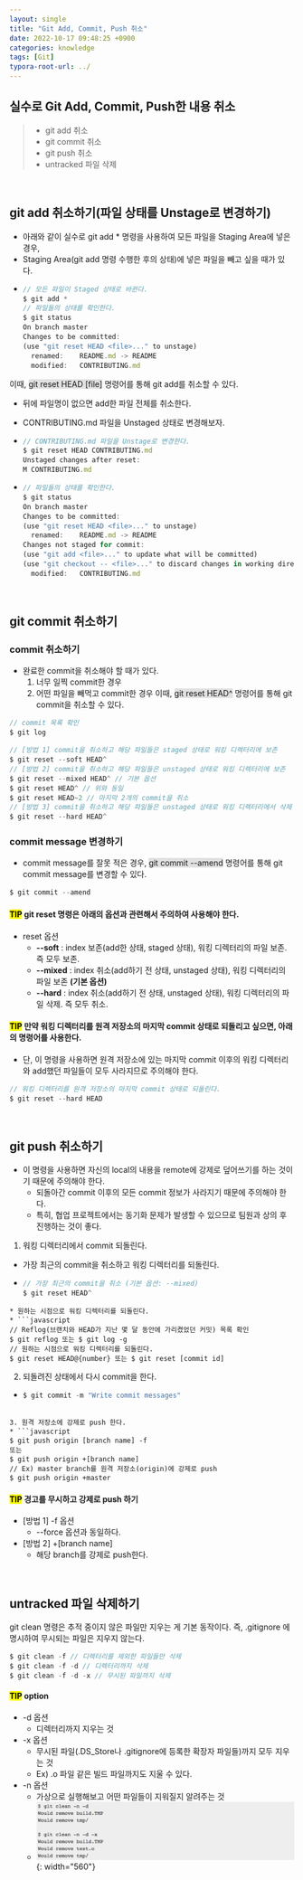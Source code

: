 ```yaml
---
layout: single
title: "Git Add, Commit, Push 취소"
date: 2022-10-17 09:48:25 +0900
categories: knowledge
tags: [Git]
typora-root-url: ../
---
```



## 실수로 Git Add, Commit, Push한 내용 취소
> - git add 취소
> - git commit 취소
> - git push 취소
> - untracked 파일 삭제

<br>

## git add 취소하기(파일 상태를 Unstage로 변경하기)
* 아래와 같이 실수로 git add *  명령을 사용하여 모든 파일을 Staging Area에 넣은 경우,
* Staging Area(git add 명령 수행한 후의 상태)에 넣은 파일을 빼고 싶을 때가 있다.
* ```javascript
  // 모든 파일이 Staged 상태로 바뀐다.
  $ git add *
  // 파일들의 상태를 확인한다.
  $ git status
  On branch master
  Changes to be committed:
  (use "git reset HEAD <file>..." to unstage)
    renamed:    README.md -> README
    modified:   CONTRIBUTING.md
  ```
  

이때, <span style="background-color: #e1e1e1">git reset HEAD [file]</span> 명령어를 통해 git add를 취소할 수 있다.
* 뒤에 파일명이 없으면 add한 파일 전체를 취소한다.
* CONTRIBUTING.md 파일을 Unstaged 상태로 변경해보자.
* ```javascript
  // CONTRIBUTING.md 파일을 Unstage로 변경한다.
  $ git reset HEAD CONTRIBUTING.md
  Unstaged changes after reset:
  M	CONTRIBUTING.md
  ```

* ```javascript
  // 파일들의 상태를 확인한다.
  $ git status
  On branch master
  Changes to be committed:
  (use "git reset HEAD <file>..." to unstage)
    renamed:    README.md -> README
  Changes not staged for commit:
  (use "git add <file>..." to update what will be committed)
  (use "git checkout -- <file>..." to discard changes in working directory)
    modified:   CONTRIBUTING.md
  ```

<br>

## git commit 취소하기
### commit 취소하기
* 완료한 commit을 취소해야 할 때가 있다.
  1. 너무 일찍 commit한 경우
  2. 어떤 파일을 빼먹고 commit한 경우
  이때, <span style="background-color: #e1e1e1">git reset HEAD^</span> 명령어를 통해 git commit을 취소할 수 있다.
```javascript
// commit 목록 확인
$ git log
```
```javascript
// [방법 1] commit을 취소하고 해당 파일들은 staged 상태로 워킹 디렉터리에 보존
$ git reset --soft HEAD^
// [방법 2] commit을 취소하고 해당 파일들은 unstaged 상태로 워킹 디렉터리에 보존
$ git reset --mixed HEAD^ // 기본 옵션
$ git reset HEAD^ // 위와 동일
$ git reset HEAD~2 // 마지막 2개의 commit을 취소
// [방법 3] commit을 취소하고 해당 파일들은 unstaged 상태로 워킹 디렉터리에서 삭제
$ git reset --hard HEAD^
```

### commit message 변경하기
* commit message를 잘못 적은 경우, <span style="background-color: #e1e1e1">git commit --amend</span> 명령어를 통해 git commit message를 변경할 수 있다.
```javascript
$ git commit --amend
```

#### <mark>TIP</mark> git reset 명령은 아래의 옵션과 관련해서 주의하여 사용해야 한다.
* reset 옵션
  * **--soft** : index 보존(add한 상태, staged 상태), 워킹 디렉터리의 파일 보존. 즉 모두 보존.
  * **--mixed** : index 취소(add하기 전 상태, unstaged 상태), 워킹 디렉터리의 파일 보존 **(기본 옵션)**
  * **--hard** : index 취소(add하기 전 상태, unstaged 상태), 워킹 디렉터리의 파일 삭제. 즉 모두 취소.

#### <mark>TIP</mark> 만약 워킹 디렉터리를 원격 저장소의 마지막 commit 상태로 되돌리고 싶으면, 아래의 명령어를 사용한다.
* 단, 이 명령을 사용하면 원격 저장소에 있는 마지막 commit 이후의 워킹 디렉터리와 add했던 파일들이 모두 사라지므로 주의해야 한다.
```javascript
// 워킹 디렉터리를 원격 저장소의 마지막 commit 상태로 되돌린다.
$ git reset --hard HEAD
```

<br>

## git push 취소하기
* 이 명령을 사용하면 자신의 local의 내용을 remote에 강제로 덮어쓰기를 하는 것이기 때문에 주의해야 한다.
  * 되돌아간 commit 이후의 모든 commit 정보가 사라지기 때문에 주의해야 한다. 
  * 특히, 협업 프로젝트에서는 동기화 문제가 발생할 수 있으므로 팀원과 상의 후 진행하는 것이 좋다.

1. 워킹 디렉터리에서 commit 되돌린다.
  * 가장 최근의 commit을 취소하고 워킹 디렉터리를 되돌린다.
  * ```javascript
    // 가장 최근의 commit을 취소 (기본 옵션: --mixed)
    $ git reset HEAD^
  ```
  * 원하는 시점으로 워킹 디렉터리를 되돌린다.
  * ```javascript
  // Reflog(브랜치와 HEAD가 지난 몇 달 동안에 가리켰었던 커밋) 목록 확인
  $ git reflog 또는 $ git log -g
  // 원하는 시점으로 워킹 디렉터리를 되돌린다.
  $ git reset HEAD@{number} 또는 $ git reset [commit id]
  ```

2. 되돌려진 상태에서 다시 commit을 한다.
  * ```javascript
    $ git commit -m "Write commit messages"
  ```
  
3. 원격 저장소에 강제로 push 한다.
  * ```javascript
  $ git push origin [branch name] -f
  또는
  $ git push origin +[branch name]
  // Ex) master branch를 원격 저장소(origin)에 강제로 push
  $ git push origin +master
  ```

#### <mark>TIP</mark> 경고를 무시하고 강제로 push 하기
* [방법 1] -f 옵션
  * --force 옵션과 동일하다.
* [방법 2] +[branch name]
  * 해당 branch를 강제로 push한다.

<br>

## untracked 파일 삭제하기
git clean 명령은 추적 중이지 않은 파일만 지우는 게 기본 동작이다. 즉, .gitignore 에 명시하여 무시되는 파일은 지우지 않는다.
```javascript
$ git clean -f // 디렉터리를 제외한 파일들만 삭제
$ git clean -f -d // 디렉터리까지 삭제
$ git clean -f -d -x // 무시된 파일까지 삭제
```

#### <mark>TIP</mark> option
* -d 옵션
  *  디렉터리까지 지우는 것
* -x 옵션
  * 무시된 파일(.DS_Store나 .gitignore에 등록한 확장자 파일들)까지 모두 지우는 것
  * Ex) .o 파일 같은 빌드 파일까지도 지울 수 있다.
* -n 옵션
  * 가상으로 실행해보고 어떤 파일들이 지워질지 알려주는 것
  * ![](/images/2022-10-17-git-add-commit-push-cancel/n-option.png){: width="560"}

<br>